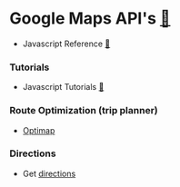 # Google Maps API's [:link:](https://developers.google.com/maps/)

- Javascript Reference [:link:](https://developers.google.com/maps/documentation/javascript/reference)

### Tutorials

- Javascript Tutorials [:link:](https://developers.google.com/maps/documentation/javascript/tutorial)

### Route Optimization (trip planner)
- [Optimap](http://gebweb.net/optimap/)

### Directions
- Get [directions](http://www.dreamdealer.nl/tutorials/getting_directions_with_google_maps.html)

